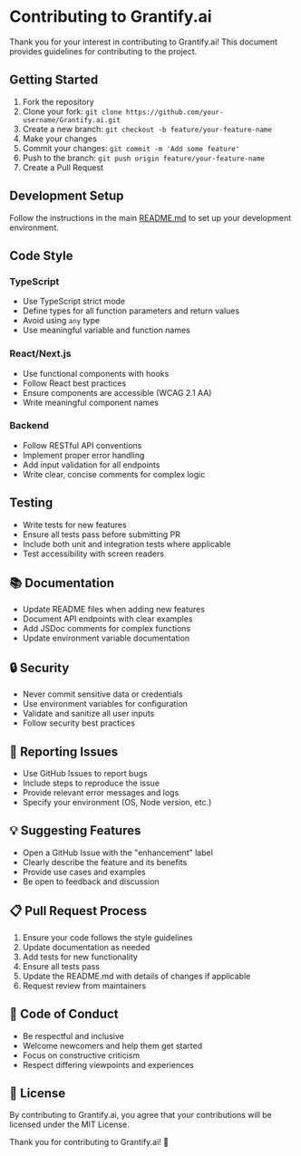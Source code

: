 # Contributing to Grantify.ai

Thank you for your interest in contributing to Grantify.ai! This document provides guidelines for contributing to the project.

## Getting Started

1. Fork the repository
2. Clone your fork: `git clone https://github.com/your-username/Grantify.ai.git`
3. Create a new branch: `git checkout -b feature/your-feature-name`
4. Make your changes
5. Commit your changes: `git commit -m 'Add some feature'`
6. Push to the branch: `git push origin feature/your-feature-name`
7. Create a Pull Request

## Development Setup

Follow the instructions in the main [README.md](./README.md) to set up your development environment.

## Code Style

### TypeScript
- Use TypeScript strict mode
- Define types for all function parameters and return values
- Avoid using `any` type
- Use meaningful variable and function names

### React/Next.js
- Use functional components with hooks
- Follow React best practices
- Ensure components are accessible (WCAG 2.1 AA)
- Write meaningful component names

### Backend
- Follow RESTful API conventions
- Implement proper error handling
- Add input validation for all endpoints
- Write clear, concise comments for complex logic

## Testing

- Write tests for new features
- Ensure all tests pass before submitting PR
- Include both unit and integration tests where applicable
- Test accessibility with screen readers

## 📚 Documentation

- Update README files when adding new features
- Document API endpoints with clear examples
- Add JSDoc comments for complex functions
- Update environment variable documentation

## 🔒 Security

- Never commit sensitive data or credentials
- Use environment variables for configuration
- Validate and sanitize all user inputs
- Follow security best practices

## 🐛 Reporting Issues

- Use GitHub Issues to report bugs
- Include steps to reproduce the issue
- Provide relevant error messages and logs
- Specify your environment (OS, Node version, etc.)

## 💡 Suggesting Features

- Open a GitHub Issue with the "enhancement" label
- Clearly describe the feature and its benefits
- Provide use cases and examples
- Be open to feedback and discussion

## 📋 Pull Request Process

1. Ensure your code follows the style guidelines
2. Update documentation as needed
3. Add tests for new functionality
4. Ensure all tests pass
5. Update the README.md with details of changes if applicable
6. Request review from maintainers

## 🤝 Code of Conduct

- Be respectful and inclusive
- Welcome newcomers and help them get started
- Focus on constructive criticism
- Respect differing viewpoints and experiences

## 📄 License

By contributing to Grantify.ai, you agree that your contributions will be licensed under the MIT License.

Thank you for contributing to Grantify.ai! 🎉